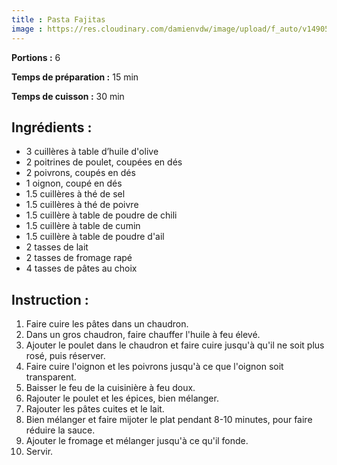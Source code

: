 ```yaml
---
title : Pasta Fajitas
image : https://res.cloudinary.com/damienvdw/image/upload/f_auto/v1490571715/recettes/pasta-fajitas.jpg
---
```


**Portions :** 6

**Temps de préparation :** 15 min

**Temps de cuisson :** 30 min

## Ingrédients :
- 3 cuillères à table d’huile d'olive
- 2 poitrines de poulet, coupées en dés
- 2 poivrons, coupés en dés
- 1 oignon, coupé en dés
- 1.5 cuillères à thé de sel
- 1.5 cuillères à thé de poivre
- 1.5 cuillère à table de poudre de chili
- 1.5 cuillère à table de cumin
- 1.5 cuillère à table de poudre d'ail
- 2 tasses de lait
- 2 tasses de fromage rapé
- 4 tasses de pâtes au choix

## Instruction :
1. Faire cuire les pâtes dans un chaudron.
2. Dans un gros chaudron, faire chauffer l'huile à feu élevé.
3. Ajouter le poulet dans le chaudron et faire cuire jusqu'à qu'il ne soit plus rosé, puis réserver.
4. Faire cuire l'oignon et les poivrons jusqu'à ce que l'oignon soit transparent.
5. Baisser le feu de la cuisinière à feu doux.
6. Rajouter le poulet et les épices, bien mélanger.
7. Rajouter les pâtes cuites et le lait.
8. Bien mélanger et faire mijoter le plat pendant 8-10 minutes, pour faire réduire la sauce.
9. Ajouter le fromage et mélanger jusqu'à ce qu'il fonde.
10. Servir.

